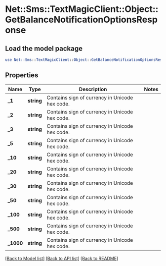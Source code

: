# Net::Sms::TextMagicClient::Object::GetBalanceNotificationOptionsResponse

## Load the model package
```perl
use Net::Sms::TextMagicClient::Object::GetBalanceNotificationOptionsResponse;
```

## Properties
Name | Type | Description | Notes
------------ | ------------- | ------------- | -------------
**_1** | **string** | Contains sign of currency in Unicode hex code. | 
**_2** | **string** | Contains sign of currency in Unicode hex code. | 
**_3** | **string** | Contains sign of currency in Unicode hex code. | 
**_5** | **string** | Contains sign of currency in Unicode hex code. | 
**_10** | **string** | Contains sign of currency in Unicode hex code. | 
**_20** | **string** | Contains sign of currency in Unicode hex code. | 
**_30** | **string** | Contains sign of currency in Unicode hex code. | 
**_50** | **string** | Contains sign of currency in Unicode hex code. | 
**_100** | **string** | Contains sign of currency in Unicode hex code. | 
**_500** | **string** | Contains sign of currency in Unicode hex code. | 
**_1000** | **string** | Contains sign of currency in Unicode hex code. | 

[[Back to Model list]](../README.md#documentation-for-models) [[Back to API list]](../README.md#documentation-for-api-endpoints) [[Back to README]](../README.md)


